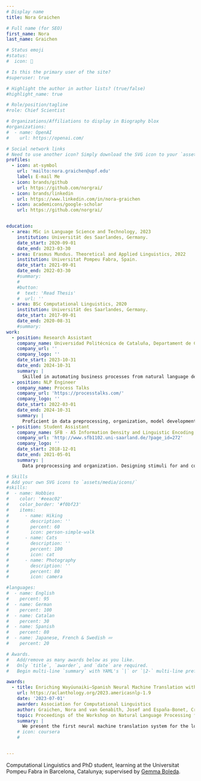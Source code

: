 ```yaml
---
# Display name
title: Nora Graichen

# Full name (for SEO)
first_name: Nora
last_name: Graichen

# Status emoji
#status:
#  icon: 🔭

# Is this the primary user of the site?
#superuser: true

# Highlight the author in author lists? (true/false)
#highlight_name: true

# Role/position/tagline
#role: Chief Scientist

# Organizations/Affiliations to display in Biography blox
#organizations:
#  - name: OpenAI
#    url: https://openai.com/

# Social network links
# Need to use another icon? Simply download the SVG icon to your `assets/media/icons/` folder.
profiles:
  - icon: at-symbol
    url: 'mailto:nora.graichen@upf.edu'
    label: E-mail Me
  - icon: brands/github
    url: https://github.com/norgrai/
  - icon: brands/linkedin
    url: https://www.linkedin.com/in/nora-graichen
  - icon: academicons/google-scholar
    url: https://github.com/norgrai/


education:
  - area: MSc in Language Science and Technology, 2023
    institution: Universität des Saarlandes, Germany.
    date_start: 2020-09-01
    date_end: 2023-03-30
  - area: Erasmus Mundus. Theoretical and Applied Linguistics, 2022
    institution: Universitat Pompeu Fabra, Spain.
    date_start: 2021-09-01
    date_end: 2022-03-30
    #summary: 
    #  
    #button:
    #  text: 'Read Thesis'
    #  url: ''
  - area: BSc Computational Linguistics, 2020
    institution: Universität des Saarlandes, Germany.
    date_start: 2017-09-01
    date_end: 2020-08-31
    #summary: 
work:
  - position: Research Assistant
    company_name: Universidad Politécnica de Cataluña, Departament de Ciències de la Computació
    company_url: ''
    company_logo: ''
    date_start: 2023-10-31
    date_end: 2024-10-31
    summary: |
      Skilled in automating business processes from natural language descriptions. Proficient in dataset creation, model training, testing, and evaluation. Experienced in state-of-the-art NLU research, developing data sets of NL statements and formal semantic results; strong background in documentation and report writing.
  - position: NLP Engineer
    company_name: Process Talks
    company_url: 'https://processtalks.com/'
    company_logo: ''
    date_start: 2022-03-01
    date_end: 2024-10-31
    summary: |
      Proficient in data preprocessing, organization, model development, and evaluation. Skilled in refining dataset annotation criteria and maintaining version control for datasets and associated documentation. Experienced in software and multimedia analysis and design.
  - position: Student Assistant
    company_name: SFB - A5 Information Density and Linguistic Encoding
    company_url: 'http://www.sfb1102.uni-saarland.de/?page_id=272'
    company_logo: ''
    date_start: 2018-12-01
    date_end: 2021-05-01
    summary: |
      Data preprocessing and organization. Designing stimuli for and conducting eye-tracking experiments with adults and children. Running and monitoring experimental code to support research activities.

# Skills
# Add your own SVG icons to `assets/media/icons/`
#skills:
#  - name: Hobbies
#    color: '#eeac02'
#    color_border: '#f0bf23'
#    items:
#      - name: Hiking
#        description: ''
#        percent: 60
#        icon: person-simple-walk
#      - name: Cats
#        description: ''
#        percent: 100
#        icon: cat
#      - name: Photography
#        description: ''
#        percent: 80
#        icon: camera

#languages:
#  - name: English
#    percent: 95
#  - name: German
#    percent: 100
#  - name: Catalan
#    percent: 30
#  - name: Spanish
#    percent: 80
#  - name: Japanese, French & Swedish 💤
#    percent: 20

# Awards.
#   Add/remove as many awards below as you like.
#   Only `title`, `awarder`, and `date` are required.
#   Begin multi-line `summary` with YAML's `|` or `|2-` multi-line prefix and indent 2 spaces below.

awards:
  - title: Enriching Wayúunaiki–Spanish Neural Machine Translation with Linguistic Information
    url: https://aclanthology.org/2023.americasnlp-1.9
    date: '2023-07-01'
    awarder: Association for Computational Linguistics
    author: Graichen, Nora and van Genabith, Josef and España-Bonet, Cristina
    topic: Proceedings of the Workshop on Natural Language Processing for Indigenous Languages of the Americas (AmericasNLP)
    summary: |
      We present the first neural machine translation system for the low-resource language pair Wayúunaiki–Spanish and explore strategies to inject linguistic knowledge into the model to improve translation quality. We explore a wide range of methods and combine complementary approaches. Results indicate that incorporating linguistic information through linguistically motivated subword segmentation, factored models, and pretrained embeddings helps the system to generate improved translations, with the segmentation contributing most. In order to evaluate translation quality in a general domain and go beyond the available religious domain data, we gather and make publicly available a new test set and supplementary material. Although translation quality as measured with automatic metrics is low, we hope these resources will facilitate and support further research on Wayúunaiki.
    # icon: coursera
    # 


---
```


Computational Linguistics and PhD student, learning at the Universitat Pompeu Fabra in Barcelona, Catalunya; supervised by [Gemma Boleda](https://gboleda.github.io/).



